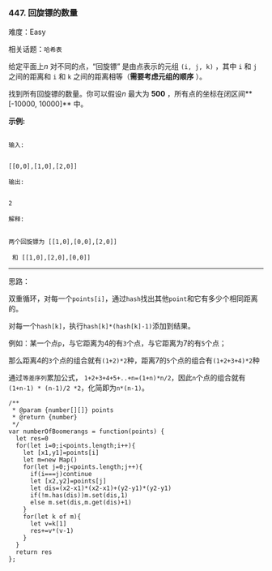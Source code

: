 ### 447. 回旋镖的数量

难度：Easy

相关话题：`哈希表`

给定平面上*n* 对不同的点，&ldquo;回旋镖&rdquo; 是由点表示的元组 `(i, j, k)` ，其中 `i` 和 `j` 之间的距离和 `i` 和 `k` 之间的距离相等（**需要考虑元组的顺序** ）。



找到所有回旋镖的数量。你可以假设*n* 最大为 **500** ，所有点的坐标在闭区间**[-10000, 10000]** 中。



**示例:** 



```

输入:


[[0,0],[1,0],[2,0]]

输出:


2

解释:


两个回旋镖为 [[1,0],[0,0],[2,0]]

 和 [[1,0],[2,0],[0,0]]
```



-----

思路：

双重循环，对每一个`points[i]`，通过`hash`找出其他`point`和它有多少个相同距离的。

对每一个`hash[k]`，执行`hash[k]*(hash[k]-1)`添加到结果。

例如：某一个点`p`，与它距离为4的有`3`个点，与它距离为7的有`5`个点；

那么距离4的`3`个点的组合就有`(1+2)*2`种，距离7的`5`个点的组合有`(1+2+3+4)*2`种

通过`等差序列`累加公式， `1+2+3+4+5+..+n=(1+n)*n/2`，因此`n`个点的组合就有`(1+n-1) * (n-1)/2 *2`，化简即为`n*(n-1)`。
```
/**
 * @param {number[][]} points
 * @return {number}
 */
var numberOfBoomerangs = function(points) {
  let res=0
  for(let i=0;i<points.length;i++){
    let [x1,y1]=points[i]
    let m=new Map()
    for(let j=0;j<points.length;j++){
      if(i===j)continue
      let [x2,y2]=points[j]
      let dis=(x2-x1)*(x2-x1)+(y2-y1)*(y2-y1)
      if(!m.has(dis))m.set(dis,1)
      else m.set(dis,m.get(dis)+1)
    }
    for(let k of m){
      let v=k[1]
      res+=v*(v-1)
    }
  }
  return res
};
```


